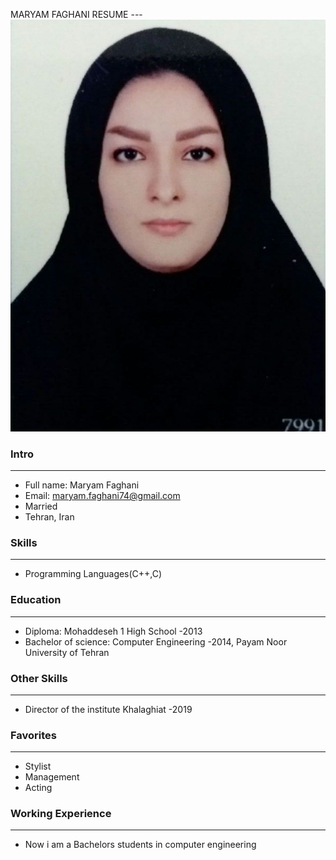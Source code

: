MARYAM FAGHANI RESUME
---<img src="IMG_20201006_220955_325.jpg"> 
### Intro
---
+ Full name: Maryam Faghani
+ Email: maryam.faghani74@gmail.com
+ Married
+ Tehran, Iran
### Skills
---
+ Programming Languages(C++,C)

### Education
---
+ Diploma: Mohaddeseh 1 High School
 -2013
+ Bachelor of science: Computer Engineering
 -2014, Payam Noor University of Tehran
### Other Skills
---
+ Director of the institute Khalaghiat 
-2019
### Favorites
---
+ Stylist
+ Management
+ Acting
### Working Experience
---
+ Now i am a Bachelors students in computer engineering

